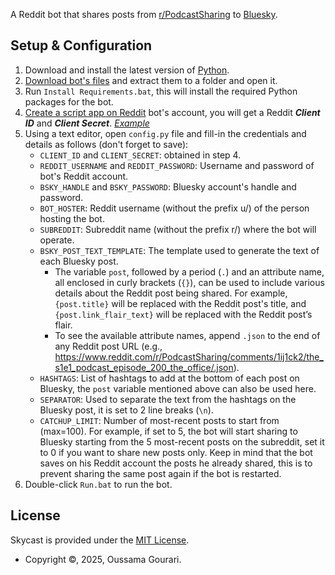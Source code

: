 A Reddit bot that shares posts from [r/PodcastSharing](https://www.reddit.com/r/PodcastSharing) to [Bluesky](https://bsky.app/profile/shareapod.bsky.social).

## Setup & Configuration
1. Download and install the latest version of [Python](https://www.python.org/).
2. [Download bot's files](https://github.com/oussama-gourari/Skycast/archive/refs/heads/main.zip) and extract them to a folder and open it.
3. Run `Install Requirements.bat`, this will install the required Python packages for the bot.
4. [Create a script app on Reddit](https://www.reddit.com/prefs/apps) bot's account, you will get a Reddit ***Client ID*** and ***Client Secret***. [*Example*](https://imgur.com/QNzBmkN)
5. Using a text editor, open `config.py` file and fill-in the credentials and details as follows (don't forget to save):
   - `CLIENT_ID` and `CLIENT_SECRET`: obtained in step 4.
   - `REDDIT_USERNAME` and `REDDIT_PASSWORD`: Username and password of bot's Reddit account.
   - `BSKY_HANDLE` and `BSKY_PASSWORD`: Bluesky account's handle and password.
   - `BOT_HOSTER`: Reddit username (without the prefix u/) of the person hosting the bot.
   - `SUBREDDIT`: Subreddit name (without the prefix r/) where the bot will operate.
   - `BSKY_POST_TEXT_TEMPLATE`: The template used to generate the text of each Bluesky post.
      - The variable `post`, followed by a period (`.`) and an attribute name, all enclosed in curly brackets (`{}`), can be used to include various details about the Reddit post being shared. For example, `{post.title}` will be replaced with the Reddit post's title, and `{post.link_flair_text}` will be replaced with the Reddit post’s flair.
      - To see the available attribute names, append `.json` to the end of any Reddit post URL (e.g., https://www.reddit.com/r/PodcastSharing/comments/1ij1ck2/the_s1e1_podcast_episode_200_the_office/.json).
   - `HASHTAGS`: List of hashtags to add at the bottom of each post on Bluesky, the `post` variable mentioned above can also be used here.
   - `SEPARATOR`: Used to separate the text from the hashtags on the Bluesky post, it is set to 2 line breaks (`\n`).
   - `CATCHUP_LIMIT`: Number of most-recent posts to start from (max=100). For example, if set to 5, the bot will start sharing to Bluesky starting from the 5 most-recent posts on the subreddit, set it to 0 if you want to share new posts only. Keep in mind that the bot saves on his Reddit account the posts he already shared, this is to prevent sharing the same post again if the bot is restarted.
6. Double-click `Run.bat` to run the bot.

## License
Skycast is provided under the [MIT License](https://github.com/oussama-gourari/Skycast/blob/main/LICENSE).

- Copyright ©, 2025, Oussama Gourari.
